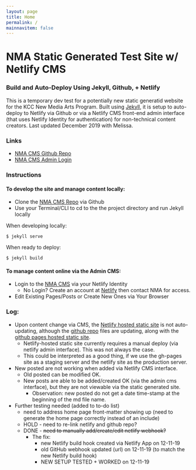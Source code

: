 ```yaml
---
layout: page
title: Home
permalink: /
mainnavitem: false
---
```

   
# NMA Static Generated Test Site w/ Netlify CMS

### Build and Auto-Deploy Using Jekyll, Github, + Netlify

This is a temporary dev test for a potentially new static generatid website for the KCC New Media Arts Program. Built using [Jekyll](https://jekyllrb.com/), it is setup to auto-deploy to Netlify via Github or via a Netlify CMS front-end admin interface (that uses Netlify Identity for authentication) for non-technical content creators. Last updated December 2019 with Melissa.  

### Links

* [NMA CMS Github Repo](https://github.com/kccnma/cms)
* [NMA CMS Admin Login](https://nma.netlify.com/admin/)

### Instructions

#### To develop the site and manage content locally:

* Clone the [NMA CMS Repo](https://github.com/kccnma/cms) via Github
* Use your Terminal/CLI to cd to the the project directory and run Jekyll locally 

When developing locally:

```
$ jekyll serve
```

When ready to deploy:

```
$ jekyll build
```

#### To manage content online via the Admin CMS:

* Login to the [NMA CMS](https://nma.netlify.com/admin/) via your Netlify Identity
  * No Login? Create an account at [Netlify](https://app.netlify.com) then contact NMA for access.
* Edit Existing Pages/Posts or Create New Ones via Your Browser

### Log:

* Upon content change via CMS, the [Netlify hosted static site](https://nma.netlify.com) is not auto-updating, although the [github repo](https://github.com/kccnma/cms/) files are updating, along with the [github pages hosted static site](https://kccnma.github.io/cms/).
  * Netlify-hosted static site currently requires a manual deploy (via netlify admin interface). This was not always the case.
  * This could be interpreted as a good thing, if we use the gh-pages site as a staging server and the netlify site as the production server.
* New posted are not working when added via Netlify CMS interface.
  * Old posted can be modified OK.
  * New posts are able to be added/created OK (via the admin cms interface), but they are not viewable via the static generated site.
    * Observation: new posted do not get a date time-stamp at the beginning of the md file name.
* Further testing needed (added to to-do list)
  * need to address home page front-matter showing up (need to generate the home page correctly instead of an include)
  * HOLD - need to re-link netlify and github repo? 
  * DONE - ~~need to manually add/create/edit netlify webhook?~~ 
    * The fix:
      * new Netlify build hook created via Netlify App on 12-11-19
      * old GitHub webhook updated (url) on 12-11-19 (to match the new Netlify build hook)
      * NEW SETUP TESTED + WORKED on 12-11-19
